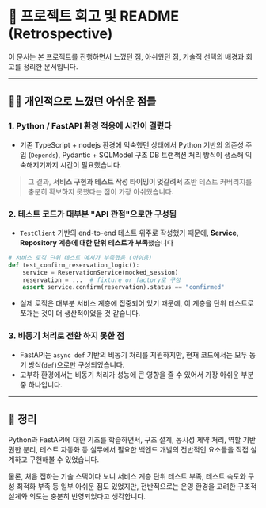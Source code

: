 # 📝 프로젝트 회고 및 README (Retrospective)

이 문서는 본 프로젝트를 진행하면서 느꼈던 점, 아쉬웠던 점, 기술적 선택의 배경과 회고를 정리한 문서입니다.

---

## 🙋‍♂️ 개인적으로 느꼈던 아쉬운 점들

### 1. Python / FastAPI 환경 적응에 시간이 걸렸다

- 기존 TypeScript + nodejs 환경에 익숙했던 상태에서 Python 기반의 의존성 주입 (`Depends`), Pydantic + SQLModel 구조 DB 트랜잭션 처리 방식이 생소해 익숙해지기까지 시간이 필요했습니다.

> 그 결과, **서비스 구현과 테스트 작성 타이밍이 엇갈려서** 초반 테스트 커버리지를 충분히 확보하지 못했다는 점이 가장 아쉬웠습니다.

### 2. 테스트 코드가 대부분 "API 관점"으로만 구성됨

- `TestClient` 기반의 end-to-end 테스트 위주로 작성했기 때문에, **Service, Repository 계층에 대한 단위 테스트가 부족**했습니다

```python
# 서비스 로직 단위 테스트 예시가 부족했음 (아쉬움)
def test_confirm_reservation_logic():
    service = ReservationService(mocked_session)
    reservation = ...  # fixture or factory로 구성
    assert service.confirm(reservation).status == "confirmed"
```

- 실제 로직은 대부분 서비스 계층에 집중되어 있기 때문에, 이 계층을 단위 테스트로 쪼개는 것이 더 생산적이었을 것 같습니다.

### 3. 비동기 처리로 전환 하지 못한 점

- FastAPI는 `async def` 기반의 비동기 처리를 지원하지만, 현재 코드에서는 모두 동기 방식(`def`)으로만 구성되었습니다.
- 고부하 환경에서는 비동기 처리가 성능에 큰 영향을 줄 수 있어서 가장 아쉬운 부분 중 하나입니다.

---

## 🧠 정리

Python과 FastAPI에 대한 기초를 학습하면서, 구조 설계, 동시성 제약 처리, 역할 기반 권한 분리, 테스트 자동화 등 실무에서 필요한 백엔드 개발의 전반적인 요소들을 직접 설계하고 구현해볼 수 있었습니다.

물론, 처음 접하는 기술 스택이다 보니 서비스 계층 단위 테스트 부족, 테스트 속도와 구성 최적화 부족 등 일부 아쉬운 점도 있었지만, 전반적으로는 운영 환경을 고려한 구조적 설계와 의도는 충분히 반영되었다고 생각합니다.
